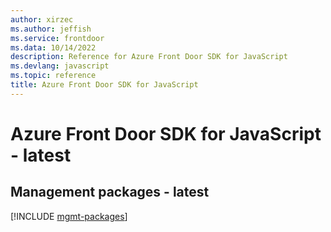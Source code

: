 ```yaml
---
author: xirzec
ms.author: jeffish
ms.service: frontdoor
ms.data: 10/14/2022
description: Reference for Azure Front Door SDK for JavaScript
ms.devlang: javascript
ms.topic: reference
title: Azure Front Door SDK for JavaScript
---
```

# Azure Front Door SDK for JavaScript - latest

## Management packages - latest
[!INCLUDE [mgmt-packages](front-door-mgmt-index.md)]